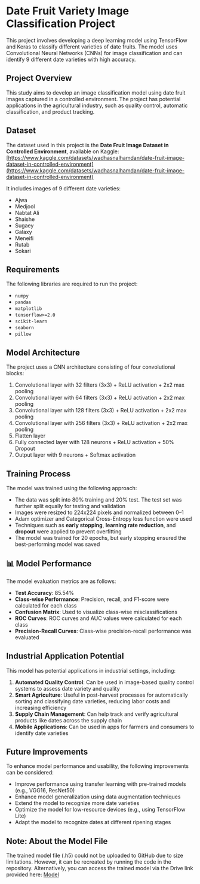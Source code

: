 # Date Fruit Variety Image Classification Project

This project involves developing a deep learning model using TensorFlow and Keras to classify different varieties of date fruits. The model uses Convolutional Neural Networks (CNNs) for image classification and can identify 9 different date varieties with high accuracy.

## Project Overview

This study aims to develop an image classification model using date fruit images captured in a controlled environment. The project has potential applications in the agricultural industry, such as quality control, automatic classification, and product tracking.

## Dataset

The dataset used in this project is the **Date Fruit Image Dataset in Controlled Environment**, available on Kaggle:  
[https://www.kaggle.com/datasets/wadhasnalhamdan/date-fruit-image-dataset-in-controlled-environment](https://www.kaggle.com/datasets/wadhasnalhamdan/date-fruit-image-dataset-in-controlled-environment)

It includes images of 9 different date varieties:

- Ajwa  
- Medjool  
- Nabtat Ali  
- Shaishe  
- Sugaey  
- Galaxy  
- Meneifi  
- Rutab  
- Sokari

## Requirements

The following libraries are required to run the project:

- `numpy`  
- `pandas`  
- `matplotlib`  
- `tensorflow>=2.0`  
- `scikit-learn`  
- `seaborn`  
- `pillow`

## Model Architecture

The project uses a CNN architecture consisting of four convolutional blocks:

1. Convolutional layer with 32 filters (3x3) + ReLU activation + 2x2 max pooling  
2. Convolutional layer with 64 filters (3x3) + ReLU activation + 2x2 max pooling  
3. Convolutional layer with 128 filters (3x3) + ReLU activation + 2x2 max pooling  
4. Convolutional layer with 256 filters (3x3) + ReLU activation + 2x2 max pooling  
5. Flatten layer  
6. Fully connected layer with 128 neurons + ReLU activation + 50% Dropout  
7. Output layer with 9 neurons + Softmax activation  

## Training Process

The model was trained using the following approach:

- The data was split into 80% training and 20% test. The test set was further split equally for testing and validation  
- Images were resized to 224x224 pixels and normalized between 0–1  
- Adam optimizer and Categorical Cross-Entropy loss function were used  
- Techniques such as **early stopping**, **learning rate reduction**, and **dropout** were applied to prevent overfitting  
- The model was trained for 20 epochs, but early stopping ensured the best-performing model was saved  

## 📊 Model Performance

The model evaluation metrics are as follows:

- **Test Accuracy**: 85.54%  
- **Class-wise Performance**: Precision, recall, and F1-score were calculated for each class  
- **Confusion Matrix**: Used to visualize class-wise misclassifications  
- **ROC Curves**: ROC curves and AUC values were calculated for each class  
- **Precision-Recall Curves**: Class-wise precision-recall performance was evaluated  

## Industrial Application Potential

This model has potential applications in industrial settings, including:

1. **Automated Quality Control**: Can be used in image-based quality control systems to assess date variety and quality  
2. **Smart Agriculture**: Useful in post-harvest processes for automatically sorting and classifying date varieties, reducing labor costs and increasing efficiency  
3. **Supply Chain Management**: Can help track and verify agricultural products like dates across the supply chain  
4. **Mobile Applications**: Can be used in apps for farmers and consumers to identify date varieties  

## Future Improvements

To enhance model performance and usability, the following improvements can be considered:

- Improve performance using transfer learning with pre-trained models (e.g., VGG16, ResNet50)  
- Enhance model generalization using data augmentation techniques  
- Extend the model to recognize more date varieties  
- Optimize the model for low-resource devices (e.g., using TensorFlow Lite)  
- Adapt the model to recognize dates at different ripening stages  

## Note: About the Model File

The trained model file (.h5) could not be uploaded to GitHub due to size limitations. However, it can be recreated by running the code in the repository. Alternatively, you can access the trained model via the Drive link provided here: [Model](https://drive.google.com/drive/folders/1w0_1MSat9HHM80OrcV9xesapT4JuqtTN?usp=sharing)

